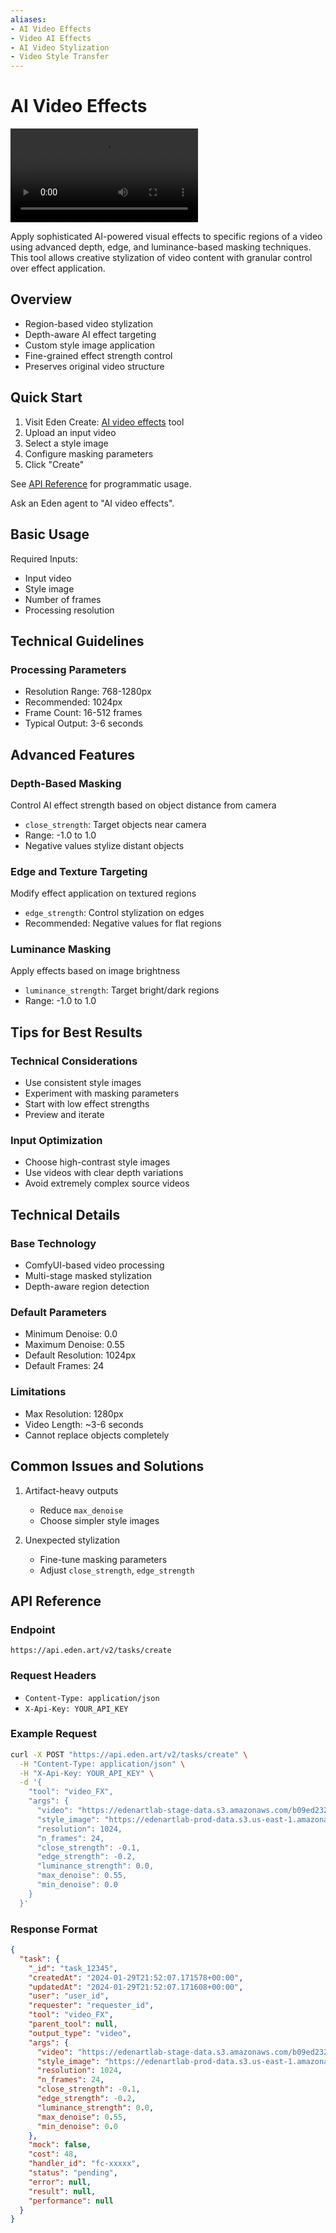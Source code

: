 ```yaml
---
aliases: 
- AI Video Effects
- Video AI Effects
- AI Video Stylization
- Video Style Transfer
---
```


# AI Video Effects
![alt text](https://edenartlab-prod-data.s3.us-east-1.amazonaws.com/app/video_FX_thumbnail.mp4)

Apply sophisticated AI-powered visual effects to specific regions of a video using advanced depth, edge, and luminance-based masking techniques. This tool allows creative stylization of video content with granular control over effect application.

## Overview

- Region-based video stylization
- Depth-aware AI effect targeting
- Custom style image application
- Fine-grained effect strength control
- Preserves original video structure

## Quick Start

1. Visit Eden Create: [AI video effects](https://beta.eden.art/create/video_FX) tool
2. Upload an input video
3. Select a style image
4. Configure masking parameters
5. Click "Create"

See [API Reference](#api-reference) for programmatic usage.

Ask an Eden agent to "AI video effects".

## Basic Usage

Required Inputs:
- Input video
- Style image
- Number of frames
- Processing resolution

## Technical Guidelines

### Processing Parameters
- Resolution Range: 768-1280px
- Recommended: 1024px
- Frame Count: 16-512 frames
- Typical Output: 3-6 seconds

## Advanced Features

### Depth-Based Masking
Control AI effect strength based on object distance from camera
- `close_strength`: Target objects near camera
- Range: -1.0 to 1.0
- Negative values stylize distant objects

### Edge and Texture Targeting
Modify effect application on textured regions
- `edge_strength`: Control stylization on edges
- Recommended: Negative values for flat regions

### Luminance Masking
Apply effects based on image brightness
- `luminance_strength`: Target bright/dark regions
- Range: -1.0 to 1.0

## Tips for Best Results

### Technical Considerations
- Use consistent style images
- Experiment with masking parameters
- Start with low effect strengths
- Preview and iterate

### Input Optimization
- Choose high-contrast style images
- Use videos with clear depth variations
- Avoid extremely complex source videos

## Technical Details

### Base Technology
- ComfyUI-based video processing
- Multi-stage masked stylization
- Depth-aware region detection

### Default Parameters
- Minimum Denoise: 0.0
- Maximum Denoise: 0.55
- Default Resolution: 1024px
- Default Frames: 24

### Limitations
- Max Resolution: 1280px
- Video Length: ~3-6 seconds
- Cannot replace objects completely

## Common Issues and Solutions

1. Artifact-heavy outputs
   - Reduce `max_denoise`
   - Choose simpler style images

2. Unexpected stylization
   - Fine-tune masking parameters
   - Adjust `close_strength`, `edge_strength`

## API Reference

### Endpoint
`https://api.eden.art/v2/tasks/create`

### Request Headers
- `Content-Type: application/json`
- `X-Api-Key: YOUR_API_KEY`

### Example Request
```bash
curl -X POST "https://api.eden.art/v2/tasks/create" \
  -H "Content-Type: application/json" \
  -H "X-Api-Key: YOUR_API_KEY" \
  -d '{
    "tool": "video_FX",
    "args": {
      "video": "https://edenartlab-stage-data.s3.amazonaws.com/b09ed23211a88017430bd687b1989dcd41f18222343fcd8f133f7cda489100b0.mp4",
      "style_image": "https://edenartlab-prod-data.s3.us-east-1.amazonaws.com/bb88e857586a358ce3f02f92911588207fbddeabff62a3d6a479517a646f053c.jpg",
      "resolution": 1024,
      "n_frames": 24,
      "close_strength": -0.1,
      "edge_strength": -0.2,
      "luminance_strength": 0.0,
      "max_denoise": 0.55,
      "min_denoise": 0.0
    }
  }'
```

### Response Format
```json
{
  "task": {
    "_id": "task_12345",
    "createdAt": "2024-01-29T21:52:07.171578+00:00",
    "updatedAt": "2024-01-29T21:52:07.171608+00:00",
    "user": "user_id",
    "requester": "requester_id",
    "tool": "video_FX",
    "parent_tool": null,
    "output_type": "video",
    "args": {
      "video": "https://edenartlab-stage-data.s3.amazonaws.com/b09ed23211a88017430bd687b1989dcd41f18222343fcd8f133f7cda489100b0.mp4",
      "style_image": "https://edenartlab-prod-data.s3.us-east-1.amazonaws.com/bb88e857586a358ce3f02f92911588207fbddeabff62a3d6a479517a646f053c.jpg",
      "resolution": 1024,
      "n_frames": 24,
      "close_strength": -0.1,
      "edge_strength": -0.2,
      "luminance_strength": 0.0,
      "max_denoise": 0.55,
      "min_denoise": 0.0
    },
    "mock": false,
    "cost": 48,
    "handler_id": "fc-xxxxx",
    "status": "pending",
    "error": null,
    "result": null,
    "performance": null
  }
}
```